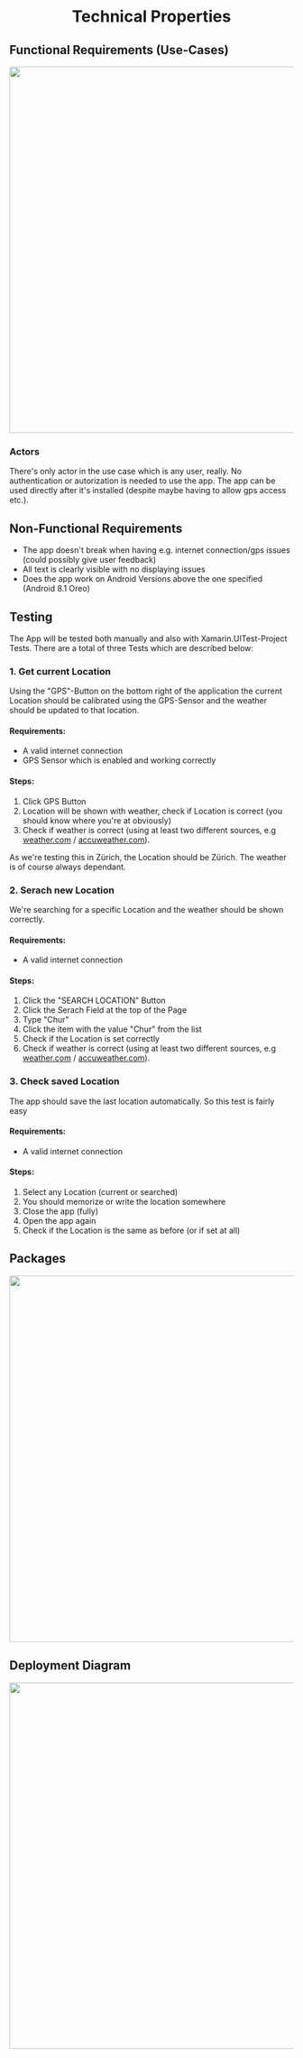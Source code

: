 <h1 align="center">Technical Properties</h1>

## Functional Requirements (Use-Cases)
<img src="https://raw.githubusercontent.com/speyck/mobile-weather/main/docs/use-case.drawio.svg" width="650px" />

### Actors
There's only actor in the use case which is any user, really. No authentication or autorization is needed to use the app. The app can be used directly after it's installed (despite maybe having to allow gps access etc.).

## Non-Functional Requirements
- The app doesn't break when having e.g. internet connection/gps issues (could possibly give user feedback)  
- All text is clearly visible with no displaying issues  
- Does the app work on Android Versions above the one specified (Android 8.1 Oreo)

## Testing
The App will be tested both manually and also with Xamarin.UITest-Project Tests. There are a total of three Tests which are described below:

### 1. Get current Location
Using the "GPS"-Button on the bottom right of the application the current Location should be calibrated using the GPS-Sensor and the weather should be updated to that location.

#### Requirements:
- A valid internet connection
- GPS Sensor which is enabled and working correctly

#### Steps:
1. Click GPS Button
2. Location will be shown with weather, check if Location is correct (you should know where you're at obviously)
3. Check if weather is correct (using at least two different sources, e.g [weather.com](https://weather.com/) / [accuweather.com](https://www.accuweather.com/)).

As we're testing this in Zürich, the Location should be Zürich. The weather is of course always dependant.

### 2. Serach new Location
We're searching for a specific Location and the weather should be shown correctly.

#### Requirements:
- A valid internet connection

#### Steps:
1. Click the "SEARCH LOCATION" Button
2. Click the Serach Field at the top of the Page
3. Type "Chur"
4. Click the item with the value "Chur" from the list
5. Check if the Location is set correctly
6. Check if weather is correct (using at least two different sources, e.g [weather.com](https://weather.com/) / [accuweather.com](https://www.accuweather.com/)).

### 3. Check saved Location
The app should save the last location automatically. So this test is fairly easy

#### Requirements:
- A valid internet connection

#### Steps:
1. Select any Location (current or searched)
2. You should memorize or write the location somewhere
3. Close the app (fully)
4. Open the app again
5. Check if the Location is the same as before (or if set at all)

## Packages
<img src="https://raw.githubusercontent.com/speyck/mobile-weather/main/docs/packages.drawio.svg" width="650px" />

## Deployment Diagram
<img src="https://raw.githubusercontent.com/speyck/mobile-weather/main/docs/deployment.drawio.svg" width="650px" />
